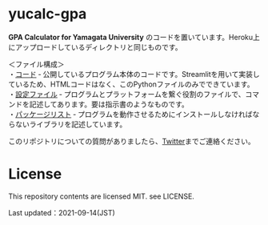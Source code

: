 # yucalc-gpa

**GPA Calculator for Yamagata University** のコードを置いています。Heroku上にアップロードしているディレクトリと同じものです。


＜ファイル構成＞<br>
・[コード](calcGPA_app.py) &dash; 公開しているプログラム本体のコードです。Streamlitを用いて実装しているため、HTMLコードはなく、このPythonファイルのみでできています。<br>
・[設定ファイル](Procfile) &dash; プログラムとプラットフォームを繋ぐ役割のファイルで、コマンドを記述してあります。要は指示書のようなものです。<br>
・[パッケージリスト](requirements.txt) &dash; プログラムを動作させるためにインストールしなければならないライブラリを記述しています。<br>

このリポジトリについての質問がありましたら、[Twitter](https://www.twitter.com/4voltex/)までご連絡ください。

# License
This repository contents are licensed MIT.  see LICENSE.

Last updated：2021-09-14(JST)